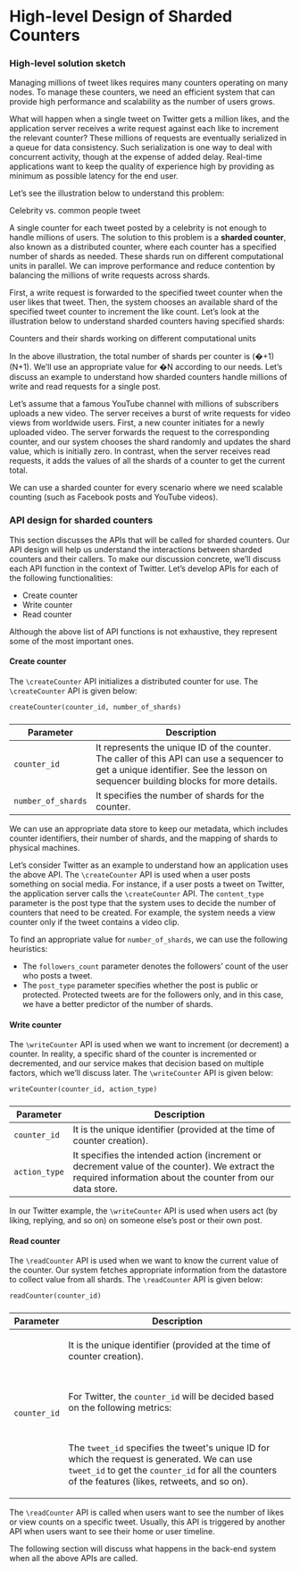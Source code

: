 # High-level Design of Sharded Counters

### High-level solution sketch <a href="#high-level-solution-sketch-0" id="high-level-solution-sketch-0"></a>

Managing millions of tweet likes requires many counters operating on many nodes. To manage these counters, we need an efficient system that can provide high performance and scalability as the number of users grows.

What will happen when a single tweet on Twitter gets a million likes, and the application server receives a write request against each like to increment the relevant counter? These millions of requests are eventually serialized in a queue for data consistency. Such serialization is one way to deal with concurrent activity, though at the expense of added delay. Real-time applications want to keep the quality of experience high by providing as minimum as possible latency for the end user.

Let’s see the illustration below to understand this problem:

Celebrity vs. common people tweet

A single counter for each tweet posted by a celebrity is not enough to handle millions of users. The solution to this problem is a **sharded counter**, also known as a distributed counter, where each counter has a specified number of shards as needed. These shards run on different computational units in parallel. We can improve performance and reduce contention by balancing the millions of write requests across shards.

First, a write request is forwarded to the specified tweet counter when the user likes that tweet. Then, the system chooses an available shard of the specified tweet counter to increment the like count. Let’s look at the illustration below to understand sharded counters having specified shards:

Counters and their shards working on different computational units

In the above illustration, the total number of shards per counter is (�+1)(N+1). We’ll use an appropriate value for �N according to our needs. Let’s discuss an example to understand how sharded counters handle millions of write and read requests for a single post.

Let’s assume that a famous YouTube channel with millions of subscribers uploads a new video. The server receives a burst of write requests for video views from worldwide users. First, a new counter initiates for a newly uploaded video. The server forwards the request to the corresponding counter, and our system chooses the shard randomly and updates the shard value, which is initially zero. In contrast, when the server receives read requests, it adds the values of all the shards of a counter to get the current total.

We can use a sharded counter for every scenario where we need scalable counting (such as Facebook posts and YouTube videos).

### API design for sharded counters <a href="#api-design-for-sharded-counters-0" id="api-design-for-sharded-counters-0"></a>

This section discusses the APIs that will be called for sharded counters. Our API design will help us understand the interactions between sharded counters and their callers. To make our discussion concrete, we’ll discuss each API function in the context of Twitter. Let’s develop APIs for each of the following functionalities:

* Create counter
* Write counter
* Read counter

Although the above list of API functions is not exhaustive, they represent some of the most important ones.

#### Create counter <a href="#create-counter-1" id="create-counter-1"></a>

The `\createCounter` API initializes a distributed counter for use. The `\createCounter` API is given below:

```
createCounter(counter_id, number_of_shards)
```

###

| **Parameter**      | **Description**                                                                                                                                                                  |
| ------------------ | -------------------------------------------------------------------------------------------------------------------------------------------------------------------------------- |
| `counter_id`       | It represents the unique ID of the counter. The caller of this API can use a sequencer to get a unique identifier. See the lesson on sequencer building blocks for more details. |
| `number_of_shards` | It specifies the number of shards for the counter.                                                                                                                               |

We can use an appropriate data store to keep our metadata, which includes counter identifiers, their number of shards, and the mapping of shards to physical machines.

Let’s consider Twitter as an example to understand how an application uses the above API. The `\createCounter` API is used when a user posts something on social media. For instance, if a user posts a tweet on Twitter, the application server calls the `\createCounter` API. The `content_type` parameter is the post type that the system uses to decide the number of counters that need to be created. For example, the system needs a view counter only if the tweet contains a video clip.

To find an appropriate value for `number_of_shards`, we can use the following heuristics:

* The `followers_count` parameter denotes the followers’ count of the user who posts a tweet.
* The `post_type` parameter specifies whether the post is public or protected. Protected tweets are for the followers only, and in this case, we have a better predictor of the number of shards.

#### Write counter <a href="#write-counter-0" id="write-counter-0"></a>

The `\writeCounter` API is used when we want to increment (or decrement) a counter. In reality, a specific shard of the counter is incremented or decremented, and our service makes that decision based on multiple factors, which we’ll discuss later. The `\writeCounter` API is given below:

```
writeCounter(counter_id, action_type)
```

###

| **Parameter** | **Description**                                                                                                                                            |
| ------------- | ---------------------------------------------------------------------------------------------------------------------------------------------------------- |
| `counter_id`  | It is the unique identifier (provided at the time of counter creation).                                                                                    |
| `action_type` | It specifies the intended action (increment or decrement value of the counter). We extract the required information about the counter from our data store. |

In our Twitter example, the `\writeCounter` API is used when users act (by liking, replying, and so on) on someone else’s post or their own post.

#### Read counter <a href="#read-counter-0" id="read-counter-0"></a>

The `\readCounter` API is used when we want to know the current value of the counter. Our system fetches appropriate information from the datastore to collect value from all shards. The `\readCounter` API is given below:

```
readCounter(counter_id)
```

###

| **Parameter** | **Description**                                                                                                                                                                                                                                                                                                                                                                                                                                |
| ------------- | ---------------------------------------------------------------------------------------------------------------------------------------------------------------------------------------------------------------------------------------------------------------------------------------------------------------------------------------------------------------------------------------------------------------------------------------------- |
| `counter_id`  | <p>It is the unique identifier (provided at the time of counter creation).</p><p><br></p><p>For Twitter, the <code>counter_id</code> will be decided based on the following metrics:</p><p><br></p><p>The <code>tweet_id</code> specifies the tweet's unique ID for which the request is generated. We can use <code>tweet_id</code> to get the <code>counter_id</code> for all the counters of the features (likes, retweets, and so on).</p> |

The `\readCounter` API is called when users want to see the number of likes or view counts on a specific tweet. Usually, this API is triggered by another API when users want to see their home or user timeline.

The following section will discuss what happens in the back-end system when all the above APIs are called.
